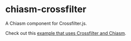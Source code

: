 # chiasm-crossfilter
A Chiasm component for Crossfilter.js.

Check out this [example that uses Crossfilter and Chiasm](http://bl.ocks.org/curran/87d038562333a7ad4a64).
